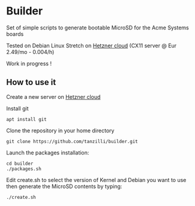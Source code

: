 # Builder

Set of simple scripts to generate bootable MicroSD for the Acme Systems boards

Tested on Debian Linux Stretch on [Hetzner cloud](https://console.hetzner.cloud/) (CX11 server @ Eur 2.49/mo - 0.004/h)

Work in progress !


## How to use it

Create a new server on [Hetzner cloud](https://console.hetzner.cloud/) 

Install git 

	apt install git
	
Clone the repository in your home directory

	git clone https://github.com/tanzilli/builder.git

Launch the packages installation:

	cd builder
	./packages.sh

Edit create.sh to select the version of Kernel and Debian you want to use then generate the
MicroSD contents by typing:

	./create.sh 		